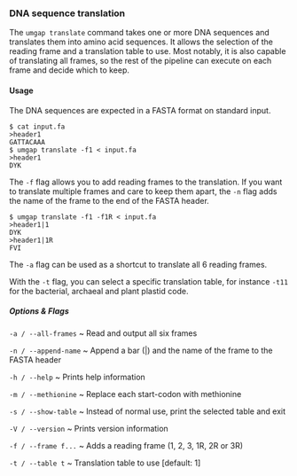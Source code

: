 ### DNA sequence translation

The `umgap translate` command takes one or more DNA sequences and
translates them into amino acid sequences. It allows the selection of
the reading frame and a translation table to use. Most notably, it is
also capable of translating all frames, so the rest of the pipeline can
execute on each frame and decide which to keep.

#### Usage

The DNA sequences are expected in a FASTA format on standard input.

```shell
$ cat input.fa
>header1
GATTACAAA
$ umgap translate -f1 < input.fa
>header1
DYK
```

The `-f` flag allows you to add reading frames to the translation. If
you want to translate multiple frames and care to keep them apart, the
`-n` flag adds the name of the frame to the end of the FASTA header.

```shell
$ umgap translate -f1 -f1R < input.fa
>header1|1
DYK
>header1|1R
FVI
```

The `-a` flag can be used as a shortcut to translate all 6 reading
frames.

With the `-t` flag, you can select a specific translation table, for
instance `-t11` for the bacterial, archaeal and plant plastid code.

##### Options & Flags

`-a / --all-frames`
  ~ Read and output all six frames

`-n / --append-name`
  ~ Append a bar (|) and the name of the frame to the FASTA header

`-h / --help`
  ~ Prints help information

`-m / --methionine`
  ~ Replace each start-codon with methionine

`-s / --show-table`
  ~ Instead of normal use, print the selected table and exit

`-V / --version`
  ~ Prints version information

`-f / --frame f...`
  ~ Adds a reading frame (1, 2, 3, 1R, 2R or 3R)

`-t / --table t`
  ~ Translation table to use [default: 1]
